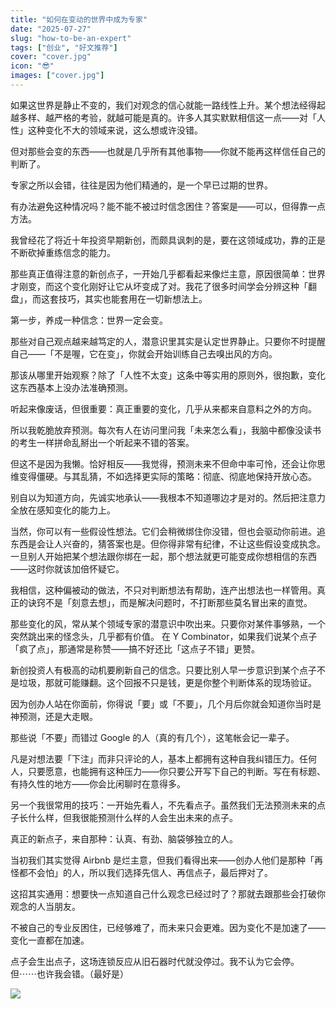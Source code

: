```yaml
---
title: "如何在变动的世界中成为专家"
date: "2025-07-27"
slug: "how-to-be-an-expert"
tags: ["创业", "好文推荐"]
cover: "cover.jpg"
icon: "😎"
images: ["cover.jpg"]
---
```

如果这世界是静止不变的，我们对观念的信心就能一路线性上升。某个想法经得起越多样、越严格的考验，就越可能是真的。许多人其实默默相信这一点——对「人性」这种变化不大的领域来说，这么想或许没错。



但对那些会变的东西——也就是几乎所有其他事物——你就不能再这样信任自己的判断了。



专家之所以会错，往往是因为他们精通的，是一个早已过期的世界。



有办法避免这种情况吗？能不能不被过时信念困住？答案是——可以，但得靠一点方法。



我曾经花了将近十年投资早期新创，而颇具讽刺的是，要在这领域成功，靠的正是不断砍掉重练信念的能力。



那些真正值得注意的新创点子，一开始几乎都看起来像烂主意，原因很简单：世界才刚变，而这个变化刚好让它从坏变成了对。我花了很多时间学会分辨这种「翻盘」，而这套技巧，其实也能套用在一切新想法上。



第一步，养成一种信念：世界一定会变。



那些对自己观点越来越笃定的人，潜意识里其实是认定世界静止。只要你不时提醒自己——「不是喔，它在变」，你就会开始训练自己去嗅出风的方向。



那该从哪里开始观察？除了「人性不太变」这条中等实用的原则外，很抱歉，变化这东西基本上没办法准确预测。



听起来像废话，但很重要：真正重要的变化，几乎从来都来自意料之外的方向。



所以我乾脆放弃预测。每次有人在访问里问我「未来怎么看」，我脑中都像没读书的考生一样拼命乱掰出一个听起来不错的答案。



但这不是因为我懒。恰好相反——我觉得，预测未来不但命中率可怜，还会让你思维变得僵硬。与其乱猜，不如选择更实际的策略：彻底、彻底地保持开放心态。



别自以为知道方向，先诚实地承认——我根本不知道哪边才是对的。然后把注意力全放在感知变化的能力上。



当然，你可以有一些假设性想法。它们会稍微绑住你没错，但也会驱动你前进。追东西是会让人兴奋的，猜答案也是。但你得非常有纪律，不让这些假设变成执念。
一旦别人开始把某个想法跟你绑在一起，那个想法就更可能变成你想相信的东西——这时你就该加倍怀疑它。



我相信，这种偏被动的做法，不只对判断想法有帮助，连产出想法也一样管用。真正的诀窍不是「刻意去想」，而是解决问题时，不打断那些莫名冒出来的直觉。



那些变化的风，常从某个领域专家的潜意识中吹出来。只要你对某件事够熟，一个突然跳出来的怪念头，几乎都有价值。
在 Y Combinator，如果我们说某个点子「疯了点」，那通常是称赞——搞不好还比「这点子不错」更赞。



新创投资人有极高的动机要刷新自己的信念。只要比别人早一步意识到某个点子不是垃圾，那就可能赚翻。这个回报不只是钱，更是你整个判断体系的现场验证。



因为创办人站在你面前，你得说「要」或「不要」，几个月后你就会知道你当时是神预测，还是大走眼。



那些说「不要」而错过 Google 的人（真的有几个），这笔帐会记一辈子。



凡是对想法要「下注」而非只评论的人，基本上都拥有这种自我纠错压力。任何人，只要愿意，也能拥有这种压力——你只要公开写下自己的判断。写在有标题、有持久性的地方——你会比闲聊时在意得多。



另一个我很常用的技巧：一开始先看人，不先看点子。虽然我们无法预测未来的点子长什么样，但我很能预测什么样的人会生出未来的点子。



真正的新点子，来自那种：认真、有劲、脑袋够独立的人。



当初我们其实觉得 Airbnb 是烂主意，但我们看得出来——创办人他们是那种「再怪都不会怕」的人，所以我们选择先信人、再信点子，最后押对了。



这招其实通用：想要快一点知道自己什么观念已经过时了？那就去跟那些会打破你观念的人当朋友。



不被自己的专业反困住，已经够难了，而未来只会更难。因为变化不是加速了——变化一直都在加速。



点子会生出点子，这场连锁反应从旧石器时代就没停过。我不认为它会停。
但⋯⋯也许我会错。（最好是）




![](https://prod-files-secure.s3.us-west-2.amazonaws.com/112d0858-5090-4d34-a606-b75eb8d65fd2/46476355-9cf3-4e99-9b7a-3531bc426380/1000202064.png?X-Amz-Algorithm=AWS4-HMAC-SHA256&X-Amz-Content-Sha256=UNSIGNED-PAYLOAD&X-Amz-Credential=ASIAZI2LB4667QAAVQUE%2F20250918%2Fus-west-2%2Fs3%2Faws4_request&X-Amz-Date=20250918T111033Z&X-Amz-Expires=3600&X-Amz-Security-Token=IQoJb3JpZ2luX2VjED4aCXVzLXdlc3QtMiJHMEUCIGET4DA6Pwy2UZa64d34H7t%2BY0kMSIb91jl4vn0J%2FFobAiEA6H7MIS33%2FG7rFoA3Mrm4SppkWO8zoJ0XlrCgHlK5%2Bi8qiAQIt%2F%2F%2F%2F%2F%2F%2F%2F%2F%2F%2FARAAGgw2Mzc0MjMxODM4MDUiDOeLanW4aZxmX1wWSSrcAxpYZajTqe%2FMW3Y0cdNGeoahfckj6gNZ3NEWWwXpUqu3vTBVcNBzxKZDQNbTvjbUEHxvvYMBz0x3KOcDvBx2b8q4NdU%2ByXUgzJs%2BrRstZxrXKaUfd0wAXBu9vDpW4vkggzulepXKjo4sTNhcjXikFhYX%2Fv8H3gVZahx7mRJ%2BgLWMxquqQn651Cmm2DANebXTvem5l%2BlCZvw4uUkHWoE29wejL7KYy%2Bhaqy1TrDqSpRgcdQjQxSd5VNe1CYL%2Bmz2%2F9EDQRdT79o5rwQ7f55Va6QHYkbuG7y08gXpFgliQXtTzvGUVfs4Eczy92NqLpMcIejPQfs1wdncT908IziBNsbW8udRHG9rQNP%2BY47TIxdQlSL%2Bu53J9IHCnoqkvlWowo499%2FVZaorr%2F4%2Fa7%2FLrflnMpjv6M%2FBh6yeSUaoDaie8CyEkNlScVCOgUkYFexfRn%2B7UnclbMN%2BOIpRYZJOaTtcPWbsEgFFSMRBWMtaty6sMvbDvGt95CPhvWIEkJfIjutKdyy0PeJgJPOfg4ceyftuAmE1NuGNOknuRUu%2Bi4NPBBTmqGtvs4NNxkx0T6WvkYqBhSkL0fE7oanRywG7T7OH%2Fzt%2Fy8sNCwv6elKCmufcUzEA3LY1K23livbYwHMLm3rsYGOqUBmCkzKoU%2BdrdACn%2Bq1YaZlrljawsGHH9kIddBpQueGOqAkTQsah%2BXariNrE3hMWmnjiMTkUIAiiQ2ueo9jBedtIBcBKu%2BpTa5OXGo0%2FOuGjSIA5%2FIFsKMMuTKkRT36E%2FqWEJ1DzmQ%2B1maf7A1qUIrgSjPg4d3ePaAecxWd4%2Bz7Labcq2GasdU44g%2Bf6%2BEDwK8PK7xAj5Cgv1S9rUgyYqBmLwCrIeI&X-Amz-Signature=3105536718973e0fc3dba19c5adaa22ab34cf7708d830c14ba493344d19fdf3a&X-Amz-SignedHeaders=host&x-amz-checksum-mode=ENABLED&x-id=GetObject)

